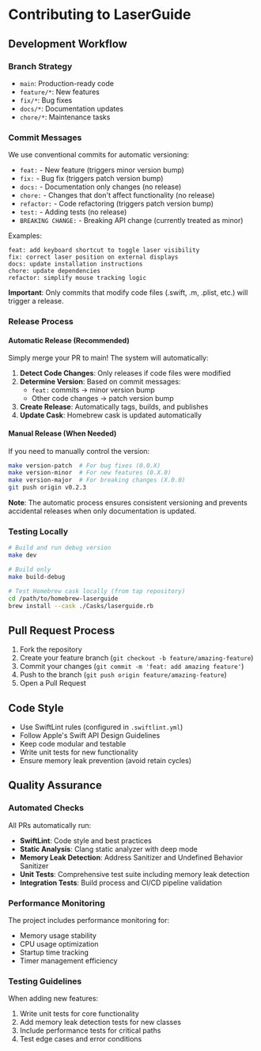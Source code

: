 # Contributing to LaserGuide

## Development Workflow

### Branch Strategy

- `main`: Production-ready code
- `feature/*`: New features
- `fix/*`: Bug fixes
- `docs/*`: Documentation updates
- `chore/*`: Maintenance tasks

### Commit Messages

We use conventional commits for automatic versioning:

- `feat:` - New feature (triggers minor version bump)
- `fix:` - Bug fix (triggers patch version bump)
- `docs:` - Documentation only changes (no release)
- `chore:` - Changes that don't affect functionality (no release)
- `refactor:` - Code refactoring (triggers patch version bump)
- `test:` - Adding tests (no release)
- `BREAKING CHANGE:` - Breaking API change (currently treated as minor)

Examples:
```
feat: add keyboard shortcut to toggle laser visibility
fix: correct laser position on external displays
docs: update installation instructions
chore: update dependencies
refactor: simplify mouse tracking logic
```

**Important**: Only commits that modify code files (.swift, .m, .plist, etc.) will trigger a release.

### Release Process

#### Automatic Release (Recommended)

Simply merge your PR to main! The system will automatically:

1. **Detect Code Changes**: Only releases if code files were modified
2. **Determine Version**: Based on commit messages:
   - `feat:` commits → minor version bump
   - Other code changes → patch version bump
3. **Create Release**: Automatically tags, builds, and publishes
4. **Update Cask**: Homebrew cask is updated automatically

#### Manual Release (When Needed)

If you need to manually control the version:

```bash
make version-patch  # For bug fixes (0.0.X)
make version-minor  # For new features (0.X.0)  
make version-major  # For breaking changes (X.0.0)
git push origin v0.2.3
```

**Note**: The automatic process ensures consistent versioning and prevents accidental releases when only documentation is updated.

### Testing Locally

```bash
# Build and run debug version
make dev

# Build only
make build-debug

# Test Homebrew cask locally (from tap repository)
cd /path/to/homebrew-laserguide
brew install --cask ./Casks/laserguide.rb
```

## Pull Request Process

1. Fork the repository
2. Create your feature branch (`git checkout -b feature/amazing-feature`)
3. Commit your changes (`git commit -m 'feat: add amazing feature'`)
4. Push to the branch (`git push origin feature/amazing-feature`)
5. Open a Pull Request

## Code Style

- Use SwiftLint rules (configured in `.swiftlint.yml`)
- Follow Apple's Swift API Design Guidelines
- Keep code modular and testable
- Write unit tests for new functionality
- Ensure memory leak prevention (avoid retain cycles)

## Quality Assurance

### Automated Checks

All PRs automatically run:

- **SwiftLint**: Code style and best practices
- **Static Analysis**: Clang static analyzer with deep mode
- **Memory Leak Detection**: Address Sanitizer and Undefined Behavior Sanitizer
- **Unit Tests**: Comprehensive test suite including memory leak detection
- **Integration Tests**: Build process and CI/CD pipeline validation

### Performance Monitoring

The project includes performance monitoring for:

- Memory usage stability
- CPU usage optimization
- Startup time tracking
- Timer management efficiency

### Testing Guidelines

When adding new features:

1. Write unit tests for core functionality
2. Add memory leak detection tests for new classes
3. Include performance tests for critical paths
4. Test edge cases and error conditions